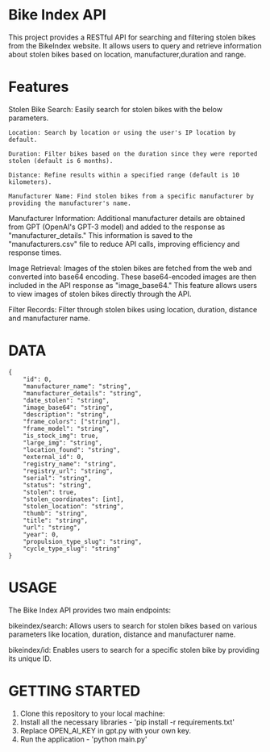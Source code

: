 # Bike Index API
This project provides a RESTful API for searching and filtering stolen bikes from the BikeIndex website. It allows users to query and retrieve information about stolen bikes based on location, manufacturer,duration and range.


# Features
Stolen Bike Search: Easily search for stolen bikes with the below parameters.
    
    Location: Search by location or using the user's IP location by default.

    Duration: Filter bikes based on the duration since they were reported stolen (default is 6 months).
    
    Distance: Refine results within a specified range (default is 10 kilometers).
    
    Manufacturer Name: Find stolen bikes from a specific manufacturer by providing the manufacturer's name.

Manufacturer Information: Additional manufacturer details are obtained from GPT (OpenAI's GPT-3 model) and added to the response as "manufacturer_details." This information is saved to the "manufacturers.csv" file to reduce API calls, improving efficiency and response times.

Image Retrieval: Images of the stolen bikes are fetched from the web and converted into base64 encoding. These base64-encoded images are then included in the API response as "image_base64." This feature allows users to view images of stolen bikes directly through the API.

Filter Records: Filter through stolen bikes using location, duration, distance and manufacturer name.

# DATA

    {
        "id": 0,
        "manufacturer_name": "string",
        "manufacturer_details": "string",
        "date_stolen": "string",
        "image_base64": "string",
        "description": "string",
        "frame_colors": ["string"],
        "frame_model": "string",
        "is_stock_img": true,
        "large_img": "string",
        "location_found": "string",
        "external_id": 0,
        "registry_name": "string",
        "registry_url": "string",
        "serial": "string",
        "status": "string",
        "stolen": true,
        "stolen_coordinates": [int],
        "stolen_location": "string",
        "thumb": "string",
        "title": "string",
        "url": "string",
        "year": 0,
        "propulsion_type_slug": "string",
        "cycle_type_slug": "string"
    }

# USAGE
The Bike Index API provides two main endpoints:

bikeindex/search: Allows users to search for stolen bikes based on various parameters like location, duration, distance and manufacturer name.

bikeindex/id: Enables users to search for a specific stolen bike by providing its unique ID.

# GETTING STARTED 
1. Clone this repository to your local machine:
2. Install all the necessary libraries - 'pip install -r requirements.txt'
3. Replace OPEN_AI_KEY in gpt.py with your own key.
4. Run the application - 'python main.py'

